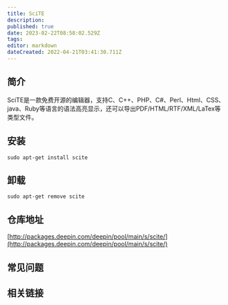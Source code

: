 ```yaml
---
title: SciTE
description: 
published: true
date: 2023-02-22T08:58:02.529Z
tags: 
editor: markdown
dateCreated: 2022-04-21T03:41:30.711Z
---
```


## 简介

SciTE是一款免费开源的编辑器，支持C、C++、PHP、C#、Perl、Html、CSS、java、Ruby等语言的语法高亮显示，还可以导出PDF/HTML/RTF/XML/LaTex等类型文件。

## 安装

`sudo apt-get install scite`

## 卸载

`sudo apt-get remove scite`

## 仓库地址

[http://packages.deepin.com/deepin/pool/main/s/scite/](http://packages.deepin.com/deepin/pool/main/s/scite/)

## 常见问题

## 相关链接
